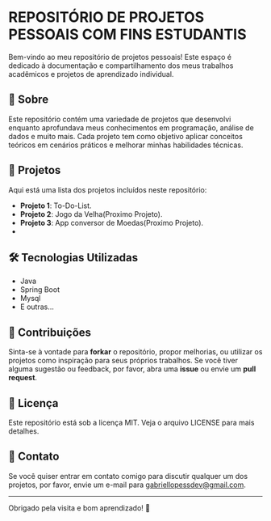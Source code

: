 # REPOSITÓRIO DE PROJETOS PESSOAIS COM FINS ESTUDANTIS

Bem-vindo ao meu repositório de projetos pessoais! Este espaço é dedicado à documentação e compartilhamento dos meus trabalhos acadêmicos e projetos de aprendizado individual.

## 🚀 Sobre

Este repositório contém uma variedade de projetos que desenvolvi enquanto aprofundava meus conhecimentos em programação, análise de dados e muito mais. Cada projeto tem como objetivo aplicar conceitos teóricos em cenários práticos e melhorar minhas habilidades técnicas.

## 📂 Projetos

Aqui está uma lista dos projetos incluídos neste repositório:

- **Projeto 1**: To-Do-List.
- **Projeto 2**: Jogo da Velha(Proximo Projeto).
- **Projeto 3**: App conversor de Moedas(Proximo Projeto).
- 

## 🛠️ Tecnologias Utilizadas

- Java
- Spring Boot
- Mysql
- E outras...

## 🤝 Contribuições

Sinta-se à vontade para **forkar** o repositório, propor melhorias, ou utilizar os projetos como inspiração para seus próprios trabalhos. Se você tiver alguma sugestão ou feedback, por favor, abra uma **issue** ou envie um **pull request**.

## 📄 Licença

Este repositório está sob a licença MIT. Veja o arquivo LICENSE para mais detalhes.

## 📧 Contato

Se você quiser entrar em contato comigo para discutir qualquer um dos projetos, por favor, envie um e-mail para gabriellopessdev@gmail.com.

---

Obrigado pela visita e bom aprendizado! 🌟

